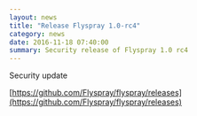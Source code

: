 ```yaml
---
layout: news
title: "Release Flyspray 1.0-rc4"
category: news
date: 2016-11-18 07:40:00
summary: Security release of Flyspray 1.0 rc4
---
```


Security update

[https://github.com/Flyspray/flyspray/releases](https://github.com/Flyspray/flyspray/releases)
